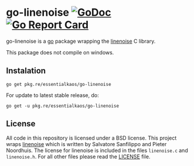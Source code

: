 # go-linenoise [![GoDoc](https://godoc.org/pkg.re/essentialkaos/go-linenoise?status.svg)](https://godoc.org/pkg.re/essentialkaos/go-linenoise) [![Go Report Card](https://goreportcard.com/badge/github.com/essentialkaos/go-linenoise)](https://goreportcard.com/report/github.com/essentialkaos/go-linenoise)

go-linenoise is a [go](http://golang.org) package wrapping the [linenoise](https://github.com/antirez/linenoise) C library.

This package does not compile on windows.

## Instalation

```
go get pkg.re/essentialkaos/go-linenoise
```

For update to latest stable release, do:

```
go get -u pkg.re/essentialkaos/go-linenoise
```

## License
All code in this repository is licensed under a BSD license.
This project wraps [linenoise](https://github.com/antirez/linenoise) which is written by Salvatore Sanfilippo and Pieter Noordhuis. The license for linenoise is included in the files `linenoise.c` and `linenoise.h`.
For all other files please read the [LICENSE](LICENSE) file.